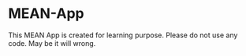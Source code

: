 # MEAN-App
This MEAN App is created for learning purpose. Please do not use any code. May be it will wrong.

